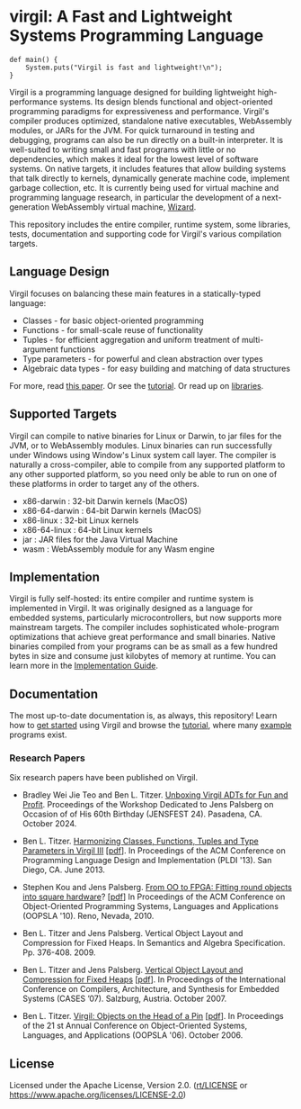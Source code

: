 # virgil: A Fast and Lightweight Systems Programming Language

```
def main() {
    System.puts("Virgil is fast and lightweight!\n");
}
```

Virgil is a programming language designed for building lightweight high-performance systems.
Its design blends functional and object-oriented programming paradigms for expressiveness and performance.
Virgil's compiler produces optimized, standalone native executables, WebAssembly modules, or JARs for the JVM.
For quick turnaround in testing and debugging, programs can also be run directly on a built-in interpreter.
It is well-suited to writing small and fast programs with little or no dependencies, which makes
it ideal for the lowest level of software systems.
On native targets, it includes features that allow building systems that talk directly to
kernels, dynamically generate machine code, implement garbage collection, etc.
It is currently being used for virtual machine and programming language
research, in particular the development of a next-generation WebAssembly virtual
machine, [Wizard](https://github.com/titzer/wizard-engine).

This repository includes the entire compiler, runtime system, some libraries,
tests, documentation and supporting code for Virgil's various compilation
targets.

## Language Design

Virgil focuses on balancing these main features in a statically-typed language:

  * Classes - for basic object-oriented programming
  * Functions - for small-scale reuse of functionality
  * Tuples - for efficient aggregation and uniform treatment of multi-argument functions
  * Type parameters - for powerful and clean abstraction over types
  * Algebraic data types - for easy building and matching of data structures

For more, read [this paper](https://static.googleusercontent.com/media/research.google.com/en//pubs/archive/41446.pdf).
Or see the [tutorial](doc/tutorial/Overview.md).
Or read up on [libraries](doc/tutorial/LibUtil.md).

## Supported Targets

Virgil can compile to native binaries for Linux or Darwin, to jar files for the
JVM, or to WebAssembly modules. Linux binaries can run successfully under
Windows using Window's Linux system call layer.
The compiler is naturally a cross-compiler, able to compile from any supported
platform to any other supported platform, so you need only be able to run on
one of these platforms in order to target any of the others.

* x86-darwin : 32-bit Darwin kernels (MacOS)
* x86-64-darwin : 64-bit Darwin kernels (MacOS)
* x86-linux : 32-bit Linux kernels
* x86-64-linux : 64-bit Linux kernels
* jar : JAR files for the Java Virtual Machine
* wasm : WebAssembly module for any Wasm engine

## Implementation

Virgil is fully self-hosted: its entire compiler and runtime system is
implemented in Virgil.
It was originally designed as a language for embedded systems, particularly
microcontrollers, but now supports more mainstream targets.
The compiler includes sophisticated whole-program optimizations that achieve
great performance and small binaries.
Native binaries compiled from your programs can be as small as a few hundred
bytes in size and consume just kilobytes of memory at runtime.
You can learn more in the [Implementation Guide](doc/impl/README.md).

## Documentation

The most up-to-date documentation is, as always, this repository!
Learn how to [get started](start/README.md) using Virgil and browse the [tutorial](doc/tutorial/Overview.md), where many [example](doc/tutorial/examples) programs exist.

### Research Papers

Six research papers have been published on Virgil.

* Bradley Wei Jie Teo and Ben L. Titzer. [Unboxing Virgil ADTs for Fun and Profit](https://dl.acm.org/doi/10.1145/3694848.3694857). Proceedings of the Workshop Dedicated to Jens Palsberg on Occasion of of His 60th Birthday (JENSFEST 24). Pasadena, CA. October 2024.

* Ben L. Titzer. [Harmonizing Classes, Functions, Tuples and Type Parameters in Virgil III](https://dl.acm.org/doi/10.1145/2491956.2491962) \[[pdf](https://static.googleusercontent.com/media/research.google.com/sv//pubs/archive/41446.pdf)\]. In
Proceedings of the ACM Conference on Programming Language Design and Implementation
(PLDI '13). San Diego, CA. June 2013.

* Stephen Kou and Jens Palsberg. [From OO to FPGA: Fitting round objects into square hardware](https://dl.acm.org/doi/10.1145/1869459.1869470)? \[[pdf](https://web.cs.ucla.edu/~palsberg/paper/oopsla10.pdf)\] In
Proceedings of the ACM Conference on Object-Oriented Programming Systems, Languages and
Applications (OOPSLA '10). Reno, Nevada, 2010.

* Ben L. Titzer and Jens Palsberg. Vertical Object Layout and Compression for Fixed Heaps. In
Semantics and Algebra Specification. Pp. 376-408. 2009.

* Ben L. Titzer and Jens Palsberg. [Vertical Object Layout and Compression for Fixed Heaps](https://dl.acm.org/doi/10.1145/1289881.1289914) \[[pdf](https://web.cs.ucla.edu/~palsberg/paper/cases07.pdf)\]. In
Proceedings of the International Conference on Compilers, Architecture, and Synthesis for
Embedded Systems (CASES ’07). Salzburg, Austria. October 2007.

* Ben L. Titzer. [Virgil: Objects on the Head of a Pin](https://dl.acm.org/doi/10.1145/1167473.1167489) \[[pdf](https://escholarship.org/content/qt13r0q4fc/qt13r0q4fc.pdf)\]. In Proceedings of the 21 st Annual
Conference on Object-Oriented Systems, Languages, and Applications (OOPSLA '06). October 2006.

## License

Licensed under the Apache License, Version 2.0. ([rt/LICENSE](rt/LICENSE) or https://www.apache.org/licenses/LICENSE-2.0)
